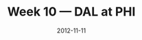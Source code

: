 ---
layout: game
title: Week 10 — DAL at PHI
season: 2012
game_id: 2012_10_DAL_PHI
week: 10
date: 2012-11-11
home_team: PHI
away_team: DAL
final_home: 
final_away: 
pbp_url: /assets/data/pbp/2012/2012_10_DAL_PHI.csv.gz
---